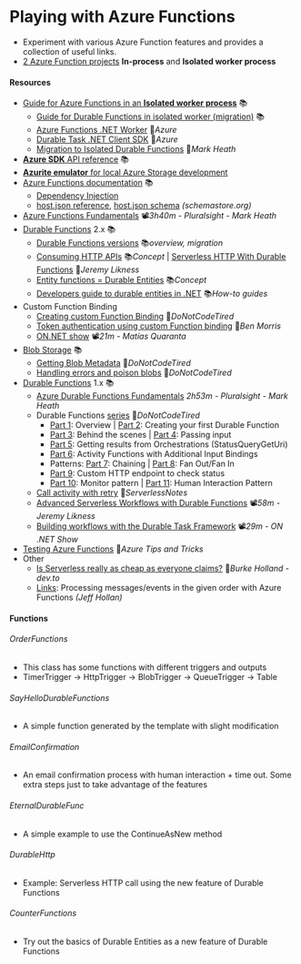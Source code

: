 # Playing with Azure Functions
- Experiment with various Azure Function features and provides a collection of useful links.
- [2 Azure Function projects](#functions) **In-process** and **Isolated worker process**

#### Resources
- [Guide for Azure Functions in an **Isolated worker process**](https://learn.microsoft.com/en-us/azure/azure-functions/dotnet-isolated-process-guide) 📚
  - [Guide for Durable Functions in isolated worker (migration)](https://learn.microsoft.com/en-us/azure/azure-functions/durable/durable-functions-dotnet-isolated-overview) 📚
  - [Azure Functions .NET Worker](https://github.com/Azure/azure-functions-dotnet-worker) 👤*Azure*
  - [Durable Task .NET Client SDK](https://github.com/microsoft/durabletask-dotnet) 👤*Azure*
  - [Migration to Isolated Durable Functions](https://markheath.net/post/migrating-to-isolated-durable-functions) 📓*Mark Heath*
- [**Azure SDK** API reference](https://learn.microsoft.com/en-us/dotnet/api/overview/azure) 📚
- [**Azurite emulator** for local Azure Storage development](https://learn.microsoft.com/en-us/azure/storage/common/storage-use-azurite)
- [Azure Functions documentation](https://learn.microsoft.com/en-us/azure/azure-functions/functions-overview) 📚
  - [Dependency Injection](https://docs.microsoft.com/en-us/azure/azure-functions/functions-dotnet-dependency-injection)
  - [host.json reference](https://docs.microsoft.com/en-us/azure/azure-functions/functions-host-json), [host.json schema](http://json.schemastore.org/host) *(schemastore.org)*
- [Azure Functions Fundamentals](https://app.pluralsight.com/library/courses/azure-functions-fundamentals) 📽️*3h40m - Pluralsight - Mark Heath*
- [Durable Functions](https://learn.microsoft.com/en-ie/azure/azure-functions/durable/durable-functions-overview) 2.x 📚
  - [Durable Functions versions](https://docs.microsoft.com/en-us/azure/azure-functions/durable/durable-functions-versions) 📚*overview, migration*
  - [Consuming HTTP APIs](https://docs.microsoft.com/en-us/azure/azure-functions/durable/durable-functions-http-features#consuming-http-apis) 📚*Concept* | [Serverless HTTP With Durable Functions](https://blog.jeremylikness.com/blog/serverless-http-with-durable-functions) 📓*Jeremy Likness*
  - [Entity functions = Durable Entities](https://docs.microsoft.com/en-us/azure/azure-functions/durable/durable-functions-entities) 📚*Concept*
  - [Developers guide to durable entities in .NET](https://docs.microsoft.com/en-us/azure/azure-functions/durable/durable-functions-dotnet-entities) 📚*How-to guides*
- Custom Function Binding
  - [Creating custom Function Binding](http://dontcodetired.com/blog/post/Creating-Custom-Azure-Functions-Bindings) 📓*DoNotCodeTired*
  - [Token authentication using custom Function binding](https://www.ben-morris.com/custom-token-authentication-in-azure-functions-using-bindings) 📓*Ben Morris*
  - [ON.NET show](https://youtu.be/vKrUn9qiUI8?t=60) 📽️*21m - Matías Quaranta*
- [Blob Storage](https://docs.microsoft.com/en-us/azure/azure-functions/functions-bindings-storage-blob) 📚
  - [Getting Blob Metadata](http://dontcodetired.com/blog/post/Getting-Blob-Metadata-When-Using-Azure-Functions-Blob-Storage-Triggers) 📓*DoNotCodeTired*
  - [Handling errors and poison blobs](http://dontcodetired.com/blog/post/Handling-Errors-and-Poison-Blobs-in-Azure-Functions-With-Azure-Blob-Storage-Triggers) 📓*DoNotCodeTired*
- [Durable Functions](https://docs.microsoft.com/en-ie/azure/azure-functions/durable) 1.x 📚
  - [Azure Durable Functions Fundamentals](https://app.pluralsight.com/library/courses/azure-durable-functions-fundamentals) *2h53m - Pluralsight - Mark Heath*
  - Durable Functions [series](http://dontcodetired.com/blog/?tag=durfuncseries) 📓*DoNotCodeTired*
    - [Part 1](http://dontcodetired.com/blog/post/Understanding-Azure-Durable-Functions-Part-1-Overview): Overview | [Part 2](http://dontcodetired.com/blog/post/Understanding-Azure-Durable-Functions-Part-2-Creating-Your-First-Durable-Function): Creating your first Durable Function
    - [Part 3](http://dontcodetired.com/blog/post/Understanding-Azure-Durable-Functions-Part-3-What-Is-Durability): Behind the scenes | [Part 4](http://dontcodetired.com/blog/post/Understanding-Azure-Durable-Functions-Part-4-Passing-Input-To-Orchestrations-and-Activities): Passing input
    - [Part 5](http://dontcodetired.com/blog/post/Understanding-Azure-Durable-Functions-Part-5-Getting-Results-from-Orchestrations): Getting results from Orchestrations (StatusQueryGetUri)
    - [Part 6](http://dontcodetired.com/blog/post/Understanding-Azure-Durable-Functions-Part-6-Activity-Functions-with-Additional-Input-Bindings): Activity Functions with Additional Input Bindings
    - Patterns: [Part 7](http://dontcodetired.com/blog/post/Understanding-Azure-Durable-Functions-Part-7-The-Function-Chaining-Pattern): Chaining | [Part 8](http://dontcodetired.com/blog/post/Understanding-Azure-Durable-Functions-Part-8-The-Fan-OutFan-In-Pattern): Fan Out/Fan In
    - [Part 9](http://dontcodetired.com/blog/post/Understanding-Azure-Durable-Functions-Part-9-The-Asynchronous-HTTP-API-Pattern): Custom HTTP endpoint to check status
    - [Part 10](http://dontcodetired.com/blog/post/Understanding-Azure-Durable-Functions-Part-10-The-Monitor-Pattern): Monitor pattern | [Part 11](http://dontcodetired.com/blog/post/Understanding-Azure-Durable-Functions-Part-11-The-Asynchronous-Human-Interaction-Pattern): Human Interaction Pattern
  - [Call activity with retry](https://www.serverlessnotes.com/docs/retries-with-azure-durable-functions) 📓*ServerlessNotes*
  - [Advanced Serverless Workflows with Durable Functions](https://youtu.be/QvaPka0lmdU) 📽️*58m - Jeremy Likness*
  - [Building workflows with the Durable Task Framework](https://www.youtube.com/watch?v=11a4FMm5BHU) 📽️*29m - ON .NET Show*
- [Testing Azure Functions](https://microsoft.github.io/AzureTipsAndTricks/blog/tip196.html) 📓*Azure Tips and Tricks*
- Other
  - [Is Serverless really as cheap as everyone claims?](https://dev.to/azure/is-serverless-really-as-cheap-as-everyone-claims-4i9n) 📓*Burke Holland - dev.to*
  - [Links](https://github.com/19balazs86/AzureServiceBus): Processing messages/events in the given order with Azure Functions *(Jeff Hollan)*

#### Functions

###### OrderFunctions
- This class has some functions with different triggers and outputs
- TimerTrigger -> HttpTrigger -> BlobTrigger -> QueueTrigger -> Table

###### SayHelloDurableFunctions
- A simple function generated by the template with slight modification

###### EmailConfirmation
- An email confirmation process with human interaction + time out. Some extra steps just to take advantage of the features

###### EternalDurableFunc
- A simple example to use the ContinueAsNew method

###### DurableHttp
- Example: Serverless HTTP call using the new feature of Durable Functions

###### CounterFunctions
- Try out the basics of Durable Entities as a new feature of Durable Functions